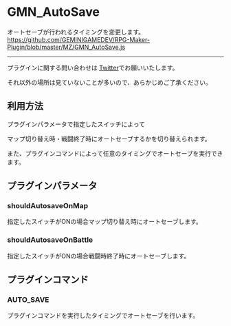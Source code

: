 # GMN_AutoSave

オートセーブが行われるタイミングを変更します。
https://github.com/GEMINIGAMEDEV/RPG-Maker-Plugin/blob/master/MZ/GMN_AutoSave.js

---

プラグインに関する問い合わせは [Twitter](https://twitter.com/gemini_gamedev)でお願いいたします。

それ以外の場所は見ていないことが多いので、あらかじめご了承ください。

## 利用方法
プラグインパラメータで指定したスイッチによって

マップ切り替え時・戦闘終了時にオートセーブするかを切り替えられます。

また、プラグインコマンドによって任意のタイミングでオートセーブを実行できます。

## プラグインパラメータ

### shouldAutosaveOnMap
指定したスイッチがONの場合マップ切り替え時にオートセーブします。

### shouldAutosaveOnBattle
指定したスイッチがONの場合戦闘時終了時にオートセーブします。
 
 ## プラグインコマンド

### AUTO_SAVE
プラグインコマンドを実行したタイミングでオートセーブを行います。